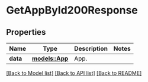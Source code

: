 # GetAppById200Response

## Properties

Name | Type | Description | Notes
------------ | ------------- | ------------- | -------------
**data** | [**models::App**](App.md) | App. | 

[[Back to Model list]](../README.md#documentation-for-models) [[Back to API list]](../README.md#documentation-for-api-endpoints) [[Back to README]](../README.md)


